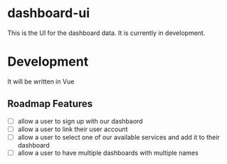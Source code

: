 # dashboard-ui
This is the UI for the dashboard data. It is currently in development.

# Development
It will be written in Vue

## Roadmap Features
- [ ] allow a user to sign up with our dashbaord
- [ ] allow a user to link their user account
- [ ] allow a user to select one of our available services and add it to their dashboard
- [ ] allow a user to have multiple dashboards with multiple names